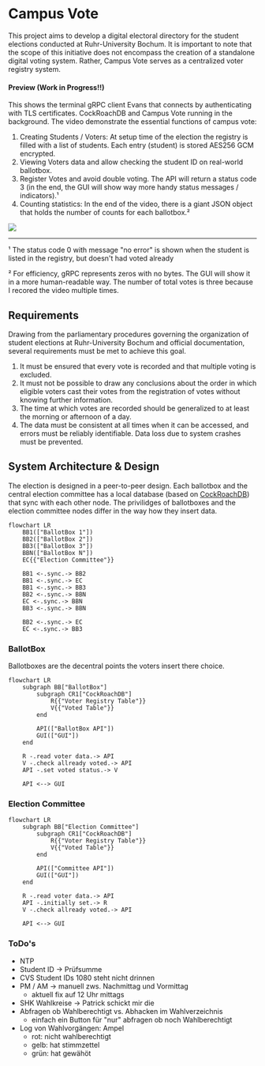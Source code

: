 # Campus Vote

This project aims to develop a digital electoral directory for the student elections conducted at Ruhr-University Bochum. It is important to note that the scope of this initiative does not encompass the creation of a standalone digital voting system. Rather, Campus Vote serves as a centralized voter registry system.

#### Preview (Work in Progress!!)

This shows the terminal gRPC client Evans that connects by authenticating with TLS certificates. CockRoachDB and Campus Vote running in the background.
The video demonstrate the essential functions of campus vote:

1. Creating Students / Voters: At setup time of the election the registry is filled with a list of students. Each entry (student) is stored AES256 GCM encrypted.
2. Viewing Voters data and allow checking the student ID on real-world ballotbox.
3. Register Votes and avoid double voting. The API will return a status code 3 (in the end, the GUI will show way more handy status messages / indicators).¹
4. Counting statistics: In the end of the video, there is a giant JSON object that holds the number of counts for each ballotbox.²

![](./docs/media/dev-demo.2024-06-10.gif)

---

¹ The status code 0 with message "no error" is shown when the student is listed in the registry, but doesn't had voted already

² For efficiency, gRPC represents zeros with no bytes. The GUI will show it in a more human-readable way. The number of total votes is three because I recored the video multiple times.

## Requirements

Drawing from the parliamentary procedures governing the organization of student elections at Ruhr-University Bochum and official documentation, several requirements must be met to achieve this goal.

1.  It must be ensured that every vote is recorded and that multiple voting is excluded.
2.  It must not be possible to draw any conclusions about the order in which eligible voters cast their votes from the registration of votes without knowing further information.
3.  The time at which votes are recorded should be generalized to at least the morning or afternoon of a day.
4.  The data must be consistent at all times when it can be accessed, and errors must be reliably identifiable. Data loss due to system crashes must be prevented.

## System Architecture & Design

The election is designed in a peer-to-peer design. Each ballotbox and the central election committee has a local database (based on [CockRoachDB](https://github.com/cockroachdb/cockroach)) that sync with each other node. The privilidges of ballotboxes and the election committee nodes differ in the way how they insert data.

```mermaid
flowchart LR
    BB1(["BallotBox 1"])
    BB2(["BallotBox 2"])
    BB3(["BallotBox 3"])
    BBN(["BallotBox N"])
    EC{{"Election Committee"}}

    BB1 <-.sync.-> BB2
    BB1 <-.sync.-> EC
    BB1 <-.sync.-> BB3
    BB2 <-.sync.-> BBN
    EC <-.sync.-> BBN
    BB3 <-.sync.-> BBN

    BB2 <-.sync.-> EC
    EC <-.sync.-> BB3
```

### BallotBox

Ballotboxes are the decentral points the voters insert there choice.

```mermaid
flowchart LR
    subgraph BB["BallotBox"]
        subgraph CR1["CockRoachDB"]
            R{{"Voter Registry Table"}}
            V{{"Voted Table"}}
        end

        API(["BallotBox API"])
        GUI(["GUI"])
    end

    R -.read voter data.-> API
    V -.check allready voted.-> API
    API -.set voted status.-> V

    API <--> GUI
```

### Election Committee

```mermaid
flowchart LR
    subgraph BB["Election Committee"]
        subgraph CR1["CockRoachDB"]
            R{{"Voter Registry Table"}}
            V{{"Voted Table"}}
        end

        API(["Committee API"])
        GUI(["GUI"])
    end

    R -.read voter data.-> API
    API -.initially set.-> R
    V -.check allready voted.-> API

    API <--> GUI
```

### ToDo's

- NTP
- Student ID -> Prüfsumme
- CVS Student IDs 1080 steht nicht drinnen
- PM / AM -> manuell zws. Nachmittag und Vormittag
  - aktuell fix auf 12 Uhr mittags
- SHK Wahlkreise -> Patrick schickt mir die
- Abfragen ob Wahlberechtigt vs. Abhacken im Wahlverzeichnis
  - einfach ein Button für "nur" abfragen ob noch Wahlberechtigt
- Log von Wahlvorgängen: Ampel
  - rot: nicht wahlberechtigt
  - gelb: hat stimmzettel
  - grün: hat gewähöt
